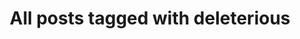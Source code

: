 ---
layout: tag
title: "All posts tagged with deleterious"
permalink: /weblog/tags/deleterious/
taxonomy: deleterious
---